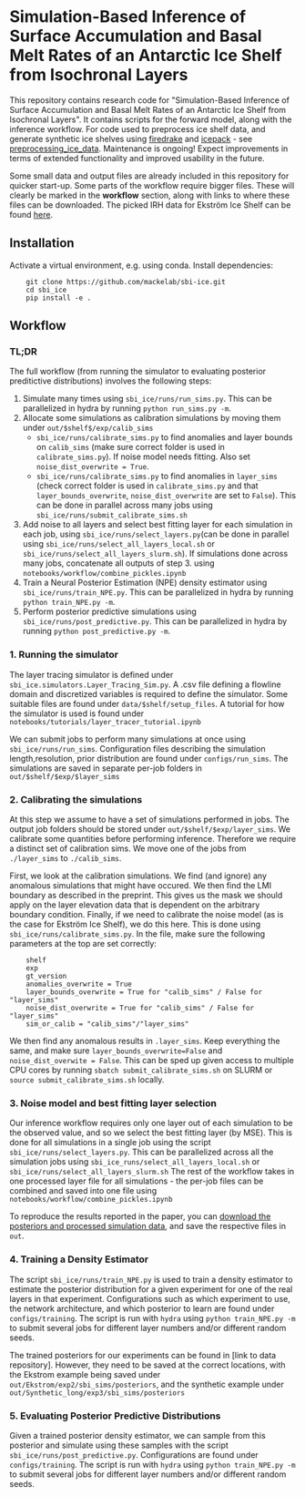 # Simulation-Based Inference of Surface Accumulation and Basal Melt Rates of an Antarctic Ice Shelf from Isochronal Layers

This repository contains research code for "Simulation-Based Inference of Surface Accumulation and Basal Melt Rates of an Antarctic Ice Shelf from Isochronal Layers". It contains scripts for the forward model, along with the inference workflow. For code used to preprocess ice shelf data, and generate synthetic ice shelves using [firedrake](https://www.firedrakeproject.org) and [icepack](https://icepack.github.io) - see [preprocessing_ice_data](https://github.com/mackelab/preprocessing-ice-data/). 
Maintenance is ongoing! Expect improvements in terms of extended functionality and improved usability in the future.

Some small data and output files are already included in this repository for quicker start-up. Some parts of the workflow require bigger files. These will clearly be marked in the **workflow** section, along with links to where these files can be downloaded.
The picked IRH data for Ekström Ice Shelf can be found [here](https://nc-geophysik.guz.uni-tuebingen.de/index.php/s/wH5zqPaBGZAPRyD).

## Installation
Activate a virtual environment, e.g. using conda. Install dependencies:
```
    git clone https://github.com/mackelab/sbi-ice.git
    cd sbi_ice
    pip install -e .
```

## Workflow

### TL;DR
The full workflow (from running the simulator to evaluating posterior preditictive distributions) involves the following steps:
1. Simulate many times using `sbi_ice/runs/run_sims.py`. This can be parallelized in hydra by running `python run_sims.py -m`.
2. Allocate some simulations as calibration simulations by moving them under `out/$shelf$/exp/calib_sims`
    - `sbi_ice/runs/calibrate_sims.py` to find anomalies and layer bounds on `calib_sims` (make sure correct folder is used in `calibrate_sims.py`). If noise model needs fitting. Also set `noise_dist_overwrite = True`.
    - `sbi_ice/runs/calibrate_sims.py` to find anomalies in `layer_sims` (check correct folder is used in `calibrate_sims.py` and that `layer_bounds_overwrite`, `noise_dist_overwrite` are set to `False`). This can be done in parallel across many jobs using `sbi_ice/runs/submit_calibrate_sims.sh`
3. Add noise to all layers and select best fitting layer for each simulation in each job, using `sbi_ice/runs/select_layers.py`(can be done in parallel using `sbi_ice/runs/select_all_layers_local.sh` or `sbi_ice/runs/select_all_layers_slurm.sh`). If simulations done across many jobs, concatenate all outputs of step 3. using `notebooks/workflow/combine_pickles.ipynb`
4. Train a Neural Posterior Estimation (NPE) density estimator using `sbi_ice/runs/train_NPE.py`. This can be parallelized in hydra by running `python train_NPE.py -m`.
5. Perform posterior predictive simulations using `sbi_ice/runs/post_predictive.py`. This can be parallelized in hydra by running `python post_predictive.py -m`.




### 1. Running the simulator

The layer tracing simulator is defined under `sbi_ice.simulators.Layer_Tracing_Sim.py`.
A .csv file defining a flowline domain and discretized variables is required to define the simulator. Some suitable files are found under `data/$shelf/setup_files`.
A tutorial for how the simulator is used is found under `notebooks/tutorials/layer_tracer_tutorial.ipynb`

We can submit jobs to perform many simulations at once using `sbi_ice/runs/run_sims`. Configuration files describing the simulation length,resolution, prior distribution are found under `configs/run_sims`. The simulations are saved in separate per-job folders in `out/$shelf/$exp/$layer_sims`

### 2. Calibrating the simulations

At this step we assume to have a set of simulations performed in jobs. The output job folders should be stored under `out/$shelf/$exp/layer_sims`. We calibrate some quantities before performing inference. Therefore we require a distinct set of calibration sims. We move one of the jobs from `./layer_sims` to `./calib_sims`.

First, we look at the calibration simulations. We find (and ignore) any anomalous simulations that might have occured. We then find the LMI boundary as described in the preprint. This gives us the mask we should apply on the layer elevation data that is dependent on the arbitrary boundary condition. Finally, if we need to calibrate the noise model (as is the case for Ekström Ice Shelf), we do this here. This is done using `sbi_ice/runs/calibrate_sims.py`. In the file, make sure the following parameters at the top are set correctly:
```
    shelf
    exp
    gt_version
    anomalies_overwrite = True
    layer_bounds_overwrite = True for "calib_sims" / False for "layer_sims"
    noise_dist_overwrite = True for "calib_sims" / False for "layer_sims"
    sim_or_calib = "calib_sims"/"layer_sims"
```

We then find any anomalous results in `.layer_sims`. Keep everything the same, and make sure `layer_bounds_overwrite=False` and `noise_dist_overwite = False`. This can be sped up given access to multiple CPU cores by running `sbatch submit_calibrate_sims.sh` on SLURM or `source submit_calibrate_sims.sh` locally.

### 3. Noise model and best fitting layer selection

Our inference workflow requires only one layer out of each simulation to be the observed value, and so we select the best fitting layer (by MSE). This is done for all simulations in a single job using the script `sbi_ice/runs/select_layers.py`. This can be parallelized across all the simulation jobs using `sbi_ice_runs/select_all_layers_local.sh` or `sbi_ice/runs/select_all_layers_slurm.sh`
The rest of the workflow takes in one processed layer file for all simulations - the per-job files can be combined and saved into one file using `notebooks/workflow/combine_pickles.ipynb`

To reproduce the results reported in the paper, you can [download the posteriors and processed simulation data](https://doi.org/doi:10.5281/zenodo.10245153), and save the respective files in `out`.


### 4. Training a Density Estimator

The script `sbi_ice/runs/train_NPE.py` is used to train a density estimator to estimate the posterior distribution for a given experiment for one of the real layers in that experiment. Configurations such as which experiment to use, the network architecture, and which posterior to learn are found under `configs/training`. The script is run with `hydra` using `python train_NPE.py -m` to submit several jobs for different layer numbers and/or different random seeds.

The trained posteriors for our experiments can be found in [link to data repository]. However, they need to be saved at the correct locations, with the Ekstrom example being saved under `out/Ekstrom/exp2/sbi_sims/posteriors`, and the synthetic example under `out/Synthetic_long/exp3/sbi_sims/posteriors`

### 5. Evaluating Posterior Predictive Distributions

Given a trained posterior density estimator, we can sample from this posterior and simulate using these samples with the script `sbi_ice/runs/post_predictive.py`. Configurations are found under `configs/training`. The script is run with `hydra` using `python train_NPE.py -m` to submit several jobs for different layer numbers and/or different random seeds.
